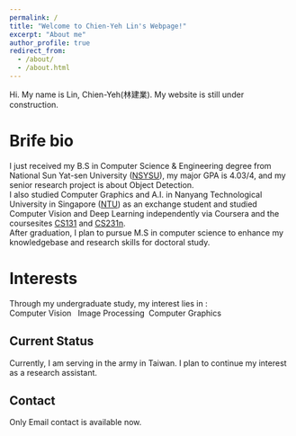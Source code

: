 ```yaml
---
permalink: /
title: "Welcome to Chien-Yeh Lin's Webpage!"
excerpt: "About me"
author_profile: true
redirect_from: 
  - /about/
  - /about.html
---
```


Hi. My name is Lin, Chien-Yeh(林建業). My website is still under construction.

Brife bio
======
I just received my B.S in Computer Science & Engineering degree from National Sun Yat-sen University ([NSYSU](http://www.nsysu.edu.tw/?Lang=en)), my major GPA is 4.03/4, and my senior research project is about Object Detection.  
I also studied Computer Graphics and A.I. in Nanyang Technological University in Singapore ([NTU](http://www.ntu.edu.sg)) as an exchange student and studied Computer Vision and Deep Learning independently via Coursera and the coursesites [CS131](http://vision.stanford.edu/teaching/cs131_fall1920/index.html) and [CS231n](http://cs231n.stanford.edu/).  
After graduation, I plan to pursue M.S in computer science to enhance my knowledgebase and research skills for doctoral study.

Interests
======
Through my undergraduate study, my interest lies in :  
Computer Vision &nbsp;     Image Processing&nbsp;       Computer Graphics

Current Status
------
Currently, I am serving in the army in Taiwan. I plan to continue my interest as a research assistant.

Contact
------
Only Email contact is available now.




